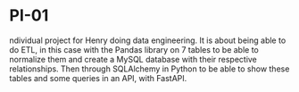 # PI-01
ndividual project for Henry doing data engineering.
It is about being able to do ETL, in this case with the Pandas library on 7 tables to be able to normalize them and create a MySQL database with their respective relationships. Then through SQLAlchemy in Python to be able to show these tables and some queries in an API, with FastAPI. 
